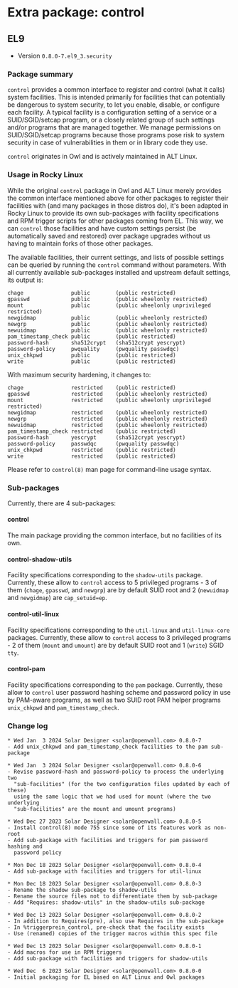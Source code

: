 # Extra package: control

## EL9

- Version `0.8.0-7.el9_3.security`

### Package summary

`control` provides a common interface to register and control (what it calls) system facilities.
This is intended primarily for facilities that can potentially be dangerous to system security, to let you enable, disable, or configure each facility.
A typical facility is a configuration setting of a service or a SUID/SGID/setcap program, or a closely related group of such settings and/or programs that are managed together.
We manage permissions on SUID/SGID/setcap programs because those programs pose risk to system security in case of vulnerabilities in them or in library code they use.

`control` originates in Owl and is actively maintained in ALT Linux.

### Usage in Rocky Linux

While the original `control` package in Owl and ALT Linux merely provides the common interface mentioned above for other packages to register their facilities with (and many packages in those distros do), it's been adapted in Rocky Linux to provide its own sub-packages with facility specifications and RPM trigger scripts for other packages coming from EL. This way, we can `control` those facilities and have custom settings persist (be automatically saved and restored) over package upgrades without us having to maintain forks of those other packages.

The available facilities, their current settings, and lists of possible settings can be queried by running the `control` command without parameters. With all currently available sub-packages installed and upstream default settings, its output is:

```
chage               public        (public restricted)
gpasswd             public        (public wheelonly restricted)
mount               public        (public wheelonly unprivileged restricted)
newgidmap           public        (public wheelonly restricted)
newgrp              public        (public wheelonly restricted)
newuidmap           public        (public wheelonly restricted)
pam_timestamp_check public        (public restricted)
password-hash       sha512crypt   (sha512crypt yescrypt)
password-policy     pwquality     (pwquality passwdqc)
unix_chkpwd         public        (public restricted)
write               public        (public restricted)
```

With maximum security hardening, it changes to:

```
chage               restricted    (public restricted)
gpasswd             restricted    (public wheelonly restricted)
mount               restricted    (public wheelonly unprivileged restricted)
newgidmap           restricted    (public wheelonly restricted)
newgrp              restricted    (public wheelonly restricted)
newuidmap           restricted    (public wheelonly restricted)
pam_timestamp_check restricted    (public restricted)
password-hash       yescrypt      (sha512crypt yescrypt)
password-policy     passwdqc      (pwquality passwdqc)
unix_chkpwd         restricted    (public restricted)
write               restricted    (public restricted)
```

Please refer to `control(8)` man page for command-line usage syntax.

### Sub-packages

Currently, there are 4 sub-packages:

#### control

The main package providing the common interface, but no facilities of its own.

#### control-shadow-utils

Facility specifications corresponding to the `shadow-utils` package. Currently, these allow to `control` access to 5 privileged programs - 3 of them (`chage`, `gpasswd`, and `newgrp`) are by default SUID root and 2 (`newuidmap` and `newgidmap`) are `cap_setuid=ep`.

#### control-util-linux

Facility specifications corresponding to the `util-linux` and `util-linux-core` packages. Currently, these allow to `control` access to 3 privileged programs - 2 of them (`mount` and `umount`) are by default SUID root and 1 (`write`) SGID `tty`.

#### control-pam

Facility specifications corresponding to the `pam` package. Currently, these allow to `control` user password hashing scheme and password policy in use by PAM-aware programs, as well as two SUID root PAM helper programs `unix_chkpwd` and `pam_timestamp_check`.

### Change log

```
* Wed Jan  3 2024 Solar Designer <solar@openwall.com> 0.8.0-7
- Add unix_chkpwd and pam_timestamp_check facilities to the pam sub-package

* Wed Jan  3 2024 Solar Designer <solar@openwall.com> 0.8.0-6
- Revise password-hash and password-policy to process the underlying two
  "sub-facilities" (for the two configuration files updated by each of these)
  using the same logic that we had used for mount (where the two underlying
  "sub-facilities" are the mount and umount programs)

* Wed Dec 27 2023 Solar Designer <solar@openwall.com> 0.8.0-5
- Install control(8) mode 755 since some of its features work as non-root
- Add sub-package with facilities and triggers for pam password hashing and
  password policy

* Mon Dec 18 2023 Solar Designer <solar@openwall.com> 0.8.0-4
- Add sub-package with facilities and triggers for util-linux

* Mon Dec 18 2023 Solar Designer <solar@openwall.com> 0.8.0-3
- Rename the shadow sub-package to shadow-utils
- Rename the source files not to differentiate them by sub-package
- Add "Requires: shadow-utils" in the shadow-utils sub-package

* Wed Dec 13 2023 Solar Designer <solar@openwall.com> 0.8.0-2
- In addition to Requires(pre), also use Requires in the sub-package
- In %triggerprein_control, pre-check that the facility exists
- Use (renamed) copies of the trigger macros within this spec file

* Wed Dec 13 2023 Solar Designer <solar@openwall.com> 0.8.0-1
- Add macros for use in RPM triggers
- Add sub-package with facilities and triggers for shadow-utils

* Wed Dec  6 2023 Solar Designer <solar@openwall.com> 0.8.0-0
- Initial packaging for EL based on ALT Linux and Owl packages
```
